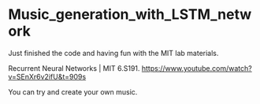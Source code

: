 # Music_generation_with_LSTM_network

Just finished the code and having fun with the MIT lab materials.  

Recurrent Neural Networks | MIT 6.S191. https://www.youtube.com/watch?v=SEnXr6v2ifU&t=909s

You can try and create your own music.
